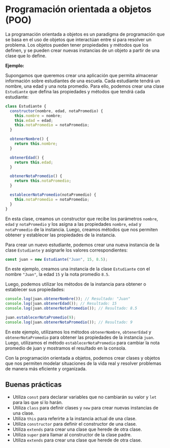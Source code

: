 # Programación orientada a objetos (POO)

La programación orientada a objetos es un paradigma de programación que se basa en el uso de objetos que interactúan entre sí para resolver un problema. Los objetos pueden tener propiedades y métodos que los definen, y se pueden crear nuevas instancias de un objeto a partir de una clase que lo define.

**Ejemplo:**

Supongamos que queremos crear una aplicación que permita almacenar información sobre estudiantes de una escuela. Cada estudiante tendrá un nombre, una edad y una nota promedio. Para ello, podemos crear una clase `Estudiante` que defina las propiedades y métodos que tendrá cada estudiante:

```javascript
class Estudiante {
  constructor(nombre, edad, notaPromedio) {
    this.nombre = nombre;
    this.edad = edad;
    this.notaPromedio = notaPromedio;
  }

  obtenerNombre() {
    return this.nombre;
  }

  obtenerEdad() {
    return this.edad;
  }

  obtenerNotaPromedio() {
    return this.notaPromedio;
  }

  establecerNotaPromedio(notaPromedio) {
    this.notaPromedio = notaPromedio;
  }
}
```

En esta clase, creamos un constructor que recibe los parámetros `nombre`, `edad` y `notaPromedio` y los asigna a las propiedades `nombre`, `edad` y `notaPromedio` de la instancia. Luego, creamos métodos que nos permiten obtener y establecer las propiedades de la instancia.

Para crear un nuevo estudiante, podemos crear una nueva instancia de la clase `Estudiante` y asignarle los valores correspondientes:

```javascript
const juan = new Estudiante("Juan", 15, 8.5);
```

En este ejemplo, creamos una instancia de la clase `Estudiante` con el nombre `"Juan"`, la edad `15` y la nota promedio `8.5`.

Luego, podemos utilizar los métodos de la instancia para obtener o establecer sus propiedades:

```javascript
console.log(juan.obtenerNombre()); // Resultado: "Juan"
console.log(juan.obtenerEdad()); // Resultado: 15
console.log(juan.obtenerNotaPromedio()); // Resultado: 8.5

juan.establecerNotaPromedio(9);
console.log(juan.obtenerNotaPromedio()); // Resultado: 9
```

En este ejemplo, utilizamos los métodos `obtenerNombre`, `obtenerEdad` y `obtenerNotaPromedio` para obtener las propiedades de la instancia `juan`. Luego, utilizamos el método `establecerNotaPromedio` para cambiar la nota promedio de juan y mostramos el resultado en la consola.

Con la programación orientada a objetos, podemos crear clases y objetos que nos permiten modelar situaciones de la vida real y resolver problemas de manera más eficiente y organizada.

## Buenas prácticas

- Utiliza `const` para declarar variables que no cambiarán su valor y `let` para las que sí lo harán.
- Utiliza `class` para definir clases y `new` para crear nuevas instancias de una clase.
- Utiliza `this` para referirte a la instancia actual de una clase.
- Utiliza `constructor` para definir el constructor de una clase.
- Utiliza `extends` para crear una clase que herede de otra clase.
- Utiliza `super` para llamar al constructor de la clase padre.
- Utiliza `extends` para crear una clase que herede de otra clase.
